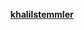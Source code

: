 <div align="center">
    <p>
        <a href="https://khalilstemmler.com/articles/enterprise-typescript-nodejs/handling-errors-result-class"><strong>khalilstemmler</strong></a>
    </p>
</div>
